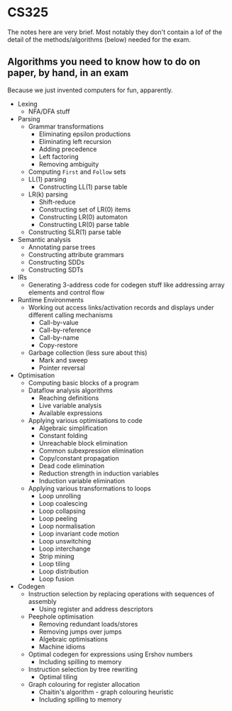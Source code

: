 # CS325

The notes here are very brief. Most notably they don't contain a lof of the detail of the methods/algorithms (below) needed for the exam.

## Algorithms you need to know how to do on paper, by hand, in an exam

Because we just invented computers for fun, apparently.

- Lexing
  - NFA/DFA stuff
- Parsing
  - Grammar transformations
    - Eliminating epsilon productions
    - Eliminating left recursion
    - Adding precedence
    - Left factoring
    - Removing ambiguity
  - Computing `First` and `Follow` sets
  - LL(1) parsing
    - Constructing LL(1) parse table
  - LR(k) parsing
    - Shift-reduce
    - Constructing set of LR(0) items
    - Constructing LR(0) automaton
    - Constructing LR(0) parse table
  - Constructing SLR(1) parse table
- Semantic analysis
  - Annotating parse trees
  - Constructing attribute grammars
  - Constructing SDDs
  - Constructing SDTs
- IRs
  - Generating 3-address code for codegen stuff like addressing array elements and control flow
- Runtime Environments
  - Working out access links/activation records and displays under different calling mechanisms
    - Call-by-value
    - Call-by-reference
    - Call-by-name
    - Copy-restore
  - Garbage collection (less sure about this)
    - Mark and sweep
    - Pointer reversal
- Optimisation
  - Computing basic blocks of a program
  - Dataflow analysis algorithms
    - Reaching definitions
    - Live variable analysis
    - Available expressions
  - Applying various optimisations to code
    - Algebraic simplification
    - Constant folding
    - Unreachable block elimination
    - Common subexpression elimination
    - Copy/constant propagation
    - Dead code elimination
    - Reduction strength in induction variables
    - Induction variable elimination
  - Applying various transformations to loops
    - Loop unrolling
    - Loop coalescing
    - Loop collapsing
    - Loop peeling
    - Loop normalisation
    - Loop invariant code motion
    - Loop unswitching
    - Loop interchange
    - Strip mining
    - Loop tiling
    - Loop distribution
    - Loop fusion
- Codegen
  - Instruction selection by replacing operations with sequences of assembly
    - Using register and address descriptors
  - Peephole optimisation
    - Removing redundant loads/stores
    - Removing jumps over jumps
    - Algebraic optimisations
    - Machine idioms
  - Optimal codegen for expressions using Ershov numbers
    - Including spilling to memory
  - Instruction selection by tree rewriting
    - Optimal tiling
  - Graph colouring for register allocation
    - Chaitin's algorithm - graph colouring heuristic
    - Including spilling to memory
